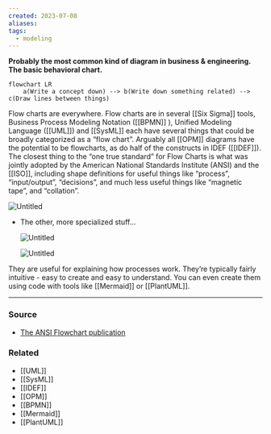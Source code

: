 ```yaml
---
created: 2023-07-08
aliases: 
tags:
  - modeling
---
```

**Probably the most common kind of diagram in business & engineering. The basic behavioral chart.**

```mermaid
flowchart LR
	a(Write a concept down) --> b(Write down something related) --> c(Draw lines between things)
```

Flow charts are everywhere. Flow charts are in several [[Six Sigma]] tools,  Business Process Modeling Notation ([[BPMN]] ), Unified Modeling Language ([[UML]]) and [[SysML]] each have several things that could be broadly categorized as a “flow chart”. Arguably all [[OPM]] diagrams have the potential to be flowcharts, as do half of the constructs in IDEF ([[IDEF]]). The closest thing to the “one true standard” for Flow Charts is what was jointly adopted by the American National Standards Institute (ANSI) and the [[ISO]], including shape definitions for useful things like “process”, “input/output”, “decisions”, and much less useful things like “magnetic tape”, and “collation”.

![Untitled](Untitled%2051.png)

- The other, more specialized stuff...
    
    ![Untitled](Untitled%2052.png)
    
    ![Untitled](Untitled%2053.png)

They are useful for explaining how processes work. They’re typically fairly intuitive - easy to create and easy to understand. You can even create them using code with tools like [[Mermaid]] or [[PlantUML]].

---

### Source
- [The ANSI Flowchart publication](https://nvlpubs.nist.gov/nistpubs/Legacy/FIPS/fipspub24.pdf)

### Related
- [[UML]] 
- [[SysML]] 
- [[IDEF]] 
- [[OPM]] 
- [[BPMN]] 
- [[Mermaid]] 
- [[PlantUML]]